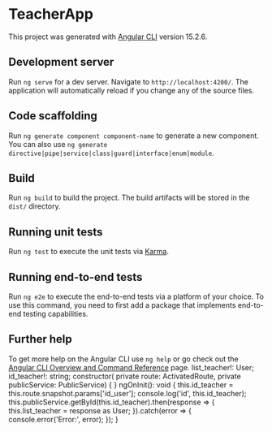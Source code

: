 # TeacherApp

This project was generated with [Angular CLI](https://github.com/angular/angular-cli) version 15.2.6.

## Development server

Run `ng serve` for a dev server. Navigate to `http://localhost:4200/`. The application will automatically reload if you change any of the source files.

## Code scaffolding

Run `ng generate component component-name` to generate a new component. You can also use `ng generate directive|pipe|service|class|guard|interface|enum|module`.

## Build

Run `ng build` to build the project. The build artifacts will be stored in the `dist/` directory.

## Running unit tests

Run `ng test` to execute the unit tests via [Karma](https://karma-runner.github.io).

## Running end-to-end tests

Run `ng e2e` to execute the end-to-end tests via a platform of your choice. To use this command, you need to first add a package that implements end-to-end testing capabilities.

## Further help

To get more help on the Angular CLI use `ng help` or go check out the [Angular CLI Overview and Command Reference](https://angular.io/cli) page.
  list_teacher!: User;
  id_teacher!: string;
  constructor(
    private route: ActivatedRoute,
    private publicService: PublicService) { }
  ngOnInit(): void {
    this.id_teacher = this.route.snapshot.params['id_user'];
    console.log('id', this.id_teacher);
    this.publicService.getById(this.id_teacher).then(response => {
      this.list_teacher = response as User;
    }).catch(error => {
      console.error('Error:', error);
    });
  }
